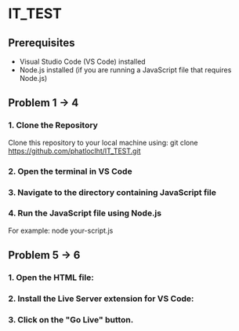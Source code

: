 # IT_TEST

## Prerequisites
- Visual Studio Code (VS Code) installed
- Node.js installed (if you are running a JavaScript file that requires Node.js)

## Problem 1 -> 4

### 1. Clone the Repository
Clone this repository to your local machine using: git clone https://github.com/phatloclht/IT_TEST.git
### 2. Open the terminal in VS Code 
### 3. Navigate to the directory containing JavaScript file
### 4. Run the JavaScript file using Node.js
For example: node your-script.js

## Problem 5 -> 6

### 1. Open the HTML file:
### 2. Install the Live Server extension for VS Code:
### 3. Click on the "Go Live" button.



